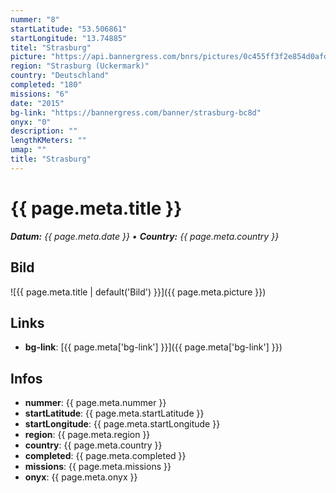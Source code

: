```yaml
---
nummer: "8"
startLatitude: "53.506861"
startLongitude: "13.74885"
titel: "Strasburg"
picture: "https://api.bannergress.com/bnrs/pictures/0c455ff3f2e854d0afd6f146add602bc"
region: "Strasburg (Uckermark)"
country: "Deutschland"
completed: "180"
missions: "6"
date: "2015"
bg-link: "https://bannergress.com/banner/strasburg-bc8d"
onyx: "0"
description: ""
lengthKMeters: ""
umap: ""
title: "Strasburg"
---
```


# {{ page.meta.title }}
_**Datum:** {{ page.meta.date }} • **Country:** {{ page.meta.country }}_

## Bild
![{{ page.meta.title | default('Bild') }}]({{ page.meta.picture }})

## Links
- **bg-link**: [{{ page.meta['bg-link'] }}]({{ page.meta['bg-link'] }})

## Infos
- **nummer**: {{ page.meta.nummer }}
- **startLatitude**: {{ page.meta.startLatitude }}
- **startLongitude**: {{ page.meta.startLongitude }}
- **region**: {{ page.meta.region }}
- **country**: {{ page.meta.country }}
- **completed**: {{ page.meta.completed }}
- **missions**: {{ page.meta.missions }}
- **onyx**: {{ page.meta.onyx }}

